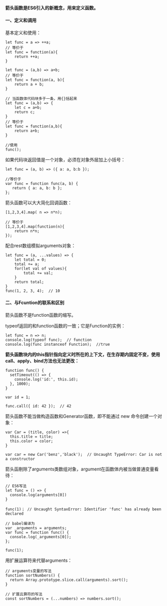 #### 箭头函数是ES6引入的新概念，用来定义函数。

#### 一、定义和调用

基本定义和使用：

```
let func = a => ++a;
// 等价于
let func = function(a){
    return ++a;
}

let func = (a,b) => a+b;
// 等价于
let func = function(a, b){
    return a + b;
}

// 当函数体代码块多于一条，用{}括起来
let func = (a,b) => {
    let c = a+b;
    return c;
}
// 等价于
let func = function(a,b){
    return a+b;
}

//使用
func();
```

如果代码块返回值是一个对象，必须在对象外层加上小括号：

```
let func = (a, b) => ({ a: a, b:b });

//等价于
var func = function func(a, b) {
   return { a: a, b: b };
};
```

箭头函数可以大大简化回调函数：

```
[1,2,3,4].map( n => n*n);

// 等价于
[1,2,3,4].map(function(n){
    return n*n;
});
```

配合rest数组模拟arguments对象：

```
let func = (a, ...values) => {
    let total = 0;
    total += a;
    for(let val of values){
        total += val;
    }
    return total;
}
func(1, 2, 3, 4);  // 10
```

#### 二、与Fcuntion的联系和区别

箭头函数不是function函数的缩写。

typeof返回的和function函数的一致；它是Function的实例：

```
let func = n => n;
console.log(typeof func);  // function
console.log(func instanceof Function);  //true
```

**箭头函数块内的this指针指向定义时所在的上下文，在生存期内固定不变，使用call、apply、bind方法也无法更改：**

```
function func() {
  setTimeout(() => {
    console.log('id:', this.id);
  }, 1000);
}

var id = 1;

func.call({ id: 42 });  // 42
```

箭头函数不能当做构造函数和Generator函数，即不能通过 new 命令创建一个对象：

```
var Car = (title, color) =>{
  this.title = title;
  this.color = color;
}

var car = new Car('benz','black');  // Uncaught TypeError: Car is not a constructor
```

箭头函剔除了arguments类数组对象，argument在函数体内被当做普通变量看待：

```
// ES6写法
let func = () => {
  console.log(arguments[0])
}

func(1)； // Uncaught SyntaxError: Identifier 'func' has already been declared

// babel编译为
var _arguments = arguments;
var func = function func() {
  console.log(_arguments[0]);
};

func(1);
```

用扩展运算符来代替arguments：

```
// arguments变量的写法
function sortNumbers() {
  return Array.prototype.slice.call(arguments).sort();
}

// 扩展云算符的写法
const sortNumbers = (...numbers) => numbers.sort();
```



